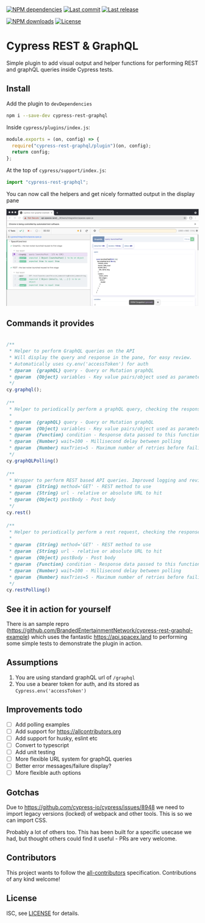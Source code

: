 [![NPM dependencies][npm-dependencies-image]][npm-dependencies-url]
[![Last commit][last-commit-image]][last-commit-url] [![Last release][release-image]][release-url]

[![NPM downloads][npm-downloads-image]][npm-downloads-url] [![License][license-image]][license-url]

# Cypress REST & GraphQL

Simple plugin to add visual output and helper functions for performing REST and graphQL queries inside Cypress tests.


## Install

Add the plugin to `devDependencies`

```bash
npm i --save-dev cypress-rest-graphql
```

Inside `cypress/plugins/index.js`:

```javascript
module.exports = (on, config) => {
  require("cypress-rest-graphql/plugin")(on, config);
  return config;
};
```

At the top of `cypress/support/index.js`:

```javascript
import "cypress-rest-graphql";
```

You can now call the helpers and get nicely formatted output in the display pane

![Cypress results screenshot](docs/assets/cypress-rest-graphql-screenshot.png)


## Commands it provides

```javascript

/**
 * Helper to perform GraphQL queries on the API
 * Will display the query and response in the pane, for easy review.
 * Automatically uses cy.env('accessToken') for auth
 * @param  {graphQL} query - Query or Mutation graphQL
 * @param  {Object} variables - Key value pairs/object used as parameters to the query
 */
cy.graphql();

/**
 * Helper to periodically perform a graphQL query, checking the response against a condition.
 * 
 * @param  {graphQL} query - Query or Mutation graphQL
 * @param  {Object} variables - Key value pairs/object used as parameters to the query
 * @param  {Function} condition - Response data passed to this function, failed expects will trigger a loop. 
 * @param  {Number} wait=100 - Millisecond delay between polling
 * @param  {Number} maxTries=5 - Maximum number of retries before failing totally.
 */
cy.graphQLPolling()

/**
 * Wrapper to perform REST based API queries. Improved logging and review.
 * @param  {String} method='GET' - REST method to use
 * @param  {String} url - relative or absolute URL to hit
 * @param  {Object} postBody - Post body
 */
cy.rest()

/**
 * Helper to periodically perform a rest request, checking the response against a condition.
 * 
 * @param  {String} method='GET' - REST method to use
 * @param  {String} url - relative or absolute URL to hit
 * @param  {Object} postBody - Post body
 * @param  {Function} condition - Response data passed to this function, failed expects will trigger a loop. 
 * @param  {Number} wait=100 - Millisecond delay between polling
 * @param  {Number} maxTries=5 - Maximum number of retries before failing totally.
 */
cy.restPolling()
```

## See it in action for yourself

There is an sample repro (https://github.com/BrandedEntertainmentNetwork/cypress-rest-graphql-example) which uses the fantastic https://api.spacex.land to performing some simple tests to demonstrate the plugin in action.

## Assumptions

1. You are using standard graphQL url of `/graphql`
2. You use a bearer token for auth, and its stored as `Cypress.env('accessToken')` 

## Improvements todo
- [ ] Add polling examples
- [ ] Add support for https://allcontributors.org
- [ ] Add support for husky, eslint etc
- [ ] Convert to typescript
- [ ] Add unit testing
- [ ] More flexible URL system for graphQL queries
- [ ] Better error messages/failure display?
- [ ] More flexible auth options

## Gotchas

Due to https://github.com/cypress-io/cypress/issues/8948 we need to import legacy versions (locked) of webpack and other tools. This is so we can import CSS.

Probably a lot of others too. This has been built for a specific usecase we had, but thought others could find it useful - PRs are very welcome.

## Contributors

This project wants to follow the [all-contributors](https://github.com/all-contributors/all-contributors) specification. Contributions of any kind welcome!

## License

ISC, see [LICENSE](./LICENSE) for details.

[coveralls-image]: https://coveralls.io/repos/github/BrandedEntertainmentNetwork/cypress-rest-graphql/badge.svg
[coveralls-url]: https://coveralls.io/github/BrandedEntertainmentNetwork/cypress-rest-graphql
[build-image]: https://github.com/BrandedEntertainmentNetwork/cypress-rest-graphql/workflows/build/badge.svg?branch=main
[build-url]: https://github.com/BrandedEntertainmentNetwork/cypress-rest-graphql/actions?query=workflow%3Abuild+branch%3Amain
[last-commit-image]: https://img.shields.io/github/last-commit/BrandedEntertainmentNetwork/cypress-rest-graphql.svg
[last-commit-url]: https://github.com/BrandedEntertainmentNetwork/cypress-rest-graphql/commits
[license-image]: https://img.shields.io/npm/l/cypress-rest-graphql.svg
[license-url]: https://github.com/BrandedEntertainmentNetwork/cypress-rest-graphql/blob/main/LICENSE
[npm-downloads-image]: https://img.shields.io/npm/dm/cypress-rest-graphql.svg
[npm-downloads-url]: https://www.npmjs.com/package/cypress-rest-graphql
[npm-dependencies-image]: https://img.shields.io/david/BrandedEntertainmentNetwork/cypress-rest-graphql.svg
[npm-dependencies-url]: https://david-dm.org/BrandedEntertainmentNetwork/cypress-rest-graphql
[quality-gate-image]: https://sonarcloud.io/api/project_badges/measure?project=cypress-rest-graphql&metric=alert_status
[quality-gate-url]: https://sonarcloud.io/dashboard?id=cypress-rest-graphql
[release-image]: https://img.shields.io/github/release-date/BrandedEntertainmentNetwork/cypress-rest-graphql.svg
[release-url]: https://github.com/BrandedEntertainmentNetwork/cypress-rest-graphql/releases

